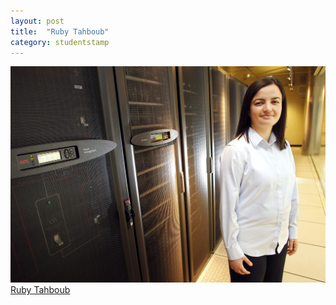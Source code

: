 ```yaml
---
layout: post
title:  "Ruby Tahboub"
category: studentstamp
---
```

<a href="http://jmd1011.github.io/">
  <img src="assets/ruby.jpg" alt="Ruby Tahboub">
  <span class="student-name">Ruby Tahboub</span>
</a>
